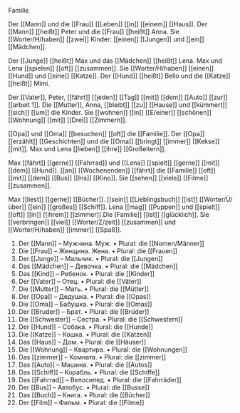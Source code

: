 Familie

Der [[Mann]] und die [[Frau]] [[Leben]] [[in]] [[einem]] [[Haus]]. Der [[Mann]] [[heißt]] Peter und die [[Frau]] [[heißt]] Anna. Sie [[Worter/H/haben]] [[zwei]] Kinder: [[einen]] [[Jungen]] und [[ein]] [[Mädchen]].

Der [[Junge]] [[heißt]] Max und das [[Mädchen]] [[heißt]] Lena. Max und Lena [[spielen]] [[oft]] [[zusammen]]. Sie [[Worter/H/haben]] [[einen]] [[Hund]] und [[eine]] [[Katze]]. Der [[Hund]] [[heißt]] Bello und die [[Katze]] [[heißt]] Mimi.

Der [[Vater]], Peter, [[fährt]] [[jeden]] [[Tag]] [[mit]] [[dem]] [[Auto]] [[zur]] [[arbeit 1]]. Die [[Mutter]], Anna, [[bleibt]] [[zu]] [[Hause]] und [[kümmert]] [[sich]] [[um]] die Kinder. Sie [[wohnen]] [[in]] [[E/einer]] [[schönen]] [[Wohnung]] [[mit]] [[Drei]] [[Zimmern]].

[[Opa]] und [[Oma]] [[besuchen]] [[oft]] die [[Familie]]. Der [[Opa]] [[erzählt]] [[Geschichten]] und die [[Oma]] [[bringt]] [[immer]] [[Kekse]] [[mit]]. Max und Lena [[lieben]] [[ihre]] [[Großeltern]].

Max [[fährt]] [[gerne]] [[Fahrrad]] und [[Lena]] [[spielt]] [[gerne]] [[mit]] [[dem]] [[Hund]]. [[an]] [[Wochenenden]] [[fährt]] die [[Familie]] [[oft]] [[mit]] [[dem]] [[Bus]] [[Ins]] [[Kino]]. Sie [[sehen]] [[viele]] [[Filme]] [[zusammen]].

Max [[liest]] [[gerne]] [[Bücher]]. [[sein]] [[Lieblingsbuch]] [[ist]] [[Worter/Ü/über]] [[ein]] [[großes]] [[Schiff]]. Lena [[mag]] [[Puppen]] und [[spielt]] [[oft]] [[in]] [[ihrem]] [[zimmer]].Die [Familie]] [[ist]] [[glücklich]]. Sie [[verbringen]] [[viel]] [[Worter/Z/zeit]] [[zusammen]] und [[Worter/H/haben]] [[immer]] [[Spaß]].



1. Der [[Mann]] – Мужчина. Муж.
• Plural: die [[Nomen/Männer]]
2. Die [[Frau]] – Женщина. Жена.
• Plural: die [[Frauen]]
3. Der [[Junge]] – Мальчик.
• Plural: die [[Jungen]]
4. Das [[Mädchen]] – Девочка.
• Plural: die [[Mädchen]]
5. Das [[Kind]] – Ребенок.
• Plural: die [[Kinder]]
6. Der [[Vater]] – Отец.
• Plural: die [[Väter]]
7. Die [[Mutter]] – Мать.
• Plural: die [[Mütter]]
8. Der [[Opa]] – Дедушка.
• Plural: die [[Opas]]
9. Die [[Oma]] – Бабушка.
• Plural: die [[Omas]]
10. Der [[Bruder]] – Брат.
• Plural: die [[Brüder]]
11. Die [[Schwester]] – Сестра.
• Plural: die [[Schwestern]]
12. Der [[Hund]] – Собака.
• Plural: die [[Hunde]]
13. Die [[Katze]] – Кошка.
• Plural: die [[Katzen]]
14. Das [[Haus]] – Дом.
• Plural: die [[Häuser]]
15. Die [[Wohnung]] – Квартира.
• Plural: die [[Wohnungen]]
16. Das [[zimmer]] – Комната.
• Plural: die [[zimmer]]
17. Das [[Auto]] – Машина.
• Plural: die [[Autos]]
18. Das [[Schiff]] – Корабль.
• Plural: die [[Schiffe]]
19. Das [[Fahrrad]] – Велосипед.
• Plural: die [[Fahrräder]]
20. Der [[Bus]] – Автобус.
• Plural: die [[Busse]]
21. Das [[Buch]] – Книга.
• Plural: die [[Bücher]]
22. Der [[Film]] – Фильм.
• Plural: die [[Filme]]




